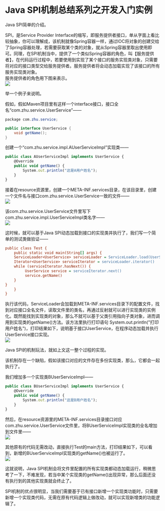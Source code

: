 # Java SPI机制总结系列之开发入门实例

Java SPI简单的介绍。

SPI，是Service Provider Interface的缩写，即服务提供者接口，单从字面上看比较抽象，你可以理解成，该机制就像Spring容器一样，通过IOC将对象的创建交给了Spring容器处理，若需要获取某个类的对象，就从Spring容器里取出使用即可。同理，在SPI机制当中，提供了一个类似Spring容器的角色，叫【服务提供者】，在代码运行过程中，若要使用到实现了某个接口的服务实现类对象，只需要将对应的接口类型交给服务提供者。服务提供者将会动态加载实现了该接口的所有服务实现类对象。  
服务提供者的角色用下图来表示。  
![](https://p3-juejin.byteimg.com/tos-cn-i-k3u1fbpfcp/1c8256f711554f78a2c7e64589d8cbf2~tplv-k3u1fbpfcp-jj-mark:3024:0:0:0:q75.awebp#?w=940&h=780&s=116284&e=png&b=fcfcfc)

举一个例子来说明。

假如，假如Maven项目里有这样一个interface接口，接口全名“com.zhu.service.UserService”——

```csharp
package com.zhu.service;

public interface UserService {
    void getName();
}

```

创建一个“com.zhu.service.impl.AUserServiceImpl”实现类——

```typescript
public class AUserServiceImpl implements UserService {
    @Override
    public void getName() {
        System.out.println("这是A用户姓名");
    }
}

```

接着在resource资源里，创建一个META-INF.services目录，在该目录里，创建一个文件名与接口com.zhu.service.UserService一致的文件——  
![](https://p3-juejin.byteimg.com/tos-cn-i-k3u1fbpfcp/34cd15393206483ca903543fb5730464~tplv-k3u1fbpfcp-jj-mark:3024:0:0:0:q75.awebp#?w=465&h=62&s=9894&e=png&b=46494b)

该com.zhu.service.UserService文件里写下com.zhu.service.impl.UserServiceImpl类名字——  
![](https://p3-juejin.byteimg.com/tos-cn-i-k3u1fbpfcp/6504e46b2ebe461db6794cc74fad3067~tplv-k3u1fbpfcp-jj-mark:3024:0:0:0:q75.awebp#?w=385&h=104&s=9873&e=png&b=353535)

这时候，就可以基于Java SPI动态加载到接口的实现类并执行了，我们写一个简单的测试类做验证——

```ini
public class Test {
    public static void main(String[] args) {
    ServiceLoader<UserService> serviceLoader = ServiceLoader.load(UserService.class)
    Iterator<UserService> serviceIterator = serviceLoader.iterator()
    while (serviceIterator.hasNext()) {
         UserService service = serviceIterator.next()
         service.getName()
    }
}
    }
}

```

执行该代码，ServiceLoader会加载到META-INF.services目录下的配置文件，找到对应接口全名文件，读取文件里的类名，再通过反射就可以进行实现类的实例化。既然能找到实现类的对象，那么不就可以基于父类引用指向子类对象，进而调用到实现类的getName()方法。该方法里执行打印语句 System.out.println("打印用户姓名")，打印结果如下，说明基于接口UserService，在程序动态加载并执行UserService接口实现。  
![](https://p3-juejin.byteimg.com/tos-cn-i-k3u1fbpfcp/3c6f52f3d43e4c5ea3f5b065c10b061c~tplv-k3u1fbpfcp-jj-mark:3024:0:0:0:q75.awebp#?w=671&h=125&s=14979&e=png&b=353535)

Java SPI的机制玩法，就如上文这一整个过程的实现。

该机制存在一个缺陷，假如该接口对应的文件存在多份实现类，那么，它都会一起执行了。

我们增加多一个实现类BUserServiceImpl——

```typescript
public class BUserServiceImpl implements UserService {
    @Override
    public void getName() {
        System.out.println("这是B用户姓名");
    }
}

```

然后，在resource资源里的META-INF.services目录接口对应com.zhu.service.UserService文件里，将BUserServiceImpl实现类的全名增加到文件里——  
![](https://p3-juejin.byteimg.com/tos-cn-i-k3u1fbpfcp/f2d3246eb19d4ebaa3bf1b847fd17b40~tplv-k3u1fbpfcp-jj-mark:3024:0:0:0:q75.awebp#?w=431&h=116&s=13029&e=png&b=333333)

其他原有的代码无需改动，直接执行Test的main方法，打印结果如下，可以看到，新增的BUserServiceImpl实现类的getName()也被运行了。  
![](https://p3-juejin.byteimg.com/tos-cn-i-k3u1fbpfcp/eb7af20be87741e39554cbc252675f01~tplv-k3u1fbpfcp-jj-mark:3024:0:0:0:q75.awebp#?w=668&h=166&s=17603&e=png&b=343434)

这就说明，Java SPI机制会将文件里配置的所有实现类都动态加载运行，稍微思考了一下，不难发现，若当中某个实现类的getName()出现异常，那么后面还没有执行到的其他实现类就会终止了。

SPI机制的优点很明显，当我们需要基于已有接口新增一个实现类功能时，只需要新增一个实现类代码，无需在原有代码逻辑上做改动，就可以实现新增类的功能逻辑了。

